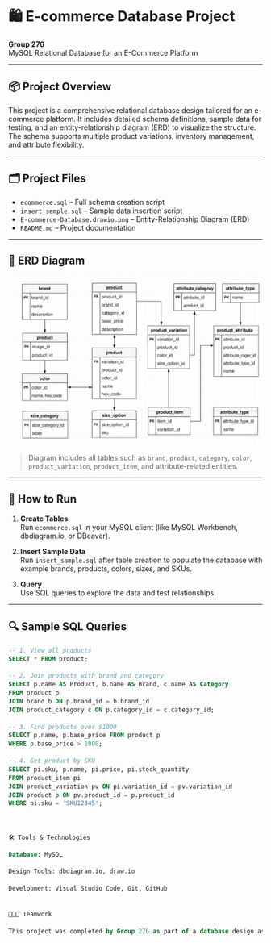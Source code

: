 # 🛍️ E-commerce Database Project

**Group 276**  
MySQL Relational Database for an E-Commerce Platform

---

## 📦 Project Overview

This project is a comprehensive relational database design tailored for an e-commerce platform. It includes detailed schema definitions, sample data for testing, and an entity-relationship diagram (ERD) to visualize the structure. The schema supports multiple product variations, inventory management, and attribute flexibility.

---

## 🗂️ Project Files

- `ecommerce.sql` – Full schema creation script
- `insert_sample.sql` – Sample data insertion script
- `E-commerce-Database.drawio.png` – Entity-Relationship Diagram (ERD)
- `README.md` – Project documentation

---

## 🧠 ERD Diagram

![ERD Diagram](E-commerce-Database.drawio.png)

> Diagram includes all tables such as `brand`, `product`, `category`, `color`, `product_variation`, `product_item`, and attribute-related entities.

---

## 🧪 How to Run

1. **Create Tables**  
   Run `ecommerce.sql` in your MySQL client (like MySQL Workbench, dbdiagram.io, or DBeaver).

2. **Insert Sample Data**  
   Run `insert_sample.sql` after table creation to populate the database with example brands, products, colors, sizes, and SKUs.

3. **Query**  
   Use SQL queries to explore the data and test relationships.

---

## 🔍 Sample SQL Queries

```sql
-- 1. View all products
SELECT * FROM product;

-- 2. Join products with brand and category
SELECT p.name AS Product, b.name AS Brand, c.name AS Category
FROM product p
JOIN brand b ON p.brand_id = b.brand_id
JOIN product_category c ON p.category_id = c.category_id;

-- 3. Find products over $1000
SELECT p.name, p.base_price FROM product p
WHERE p.base_price > 1000;

-- 4. Get product by SKU
SELECT pi.sku, p.name, pi.price, pi.stock_quantity
FROM product_item pi
JOIN product_variation pv ON pi.variation_id = pv.variation_id
JOIN product p ON pv.product_id = p.product_id
WHERE pi.sku = 'SKU12345';



🛠️ Tools & Technologies

Database: MySQL

Design Tools: dbdiagram.io, draw.io

Development: Visual Studio Code, Git, GitHub


🧑‍🤝‍🧑 Teamwork

This project was completed by Group 276 as part of a database design assignment. Responsibilities were shared among members for schema design, sample data generation, ERD visualization, and documentation.
